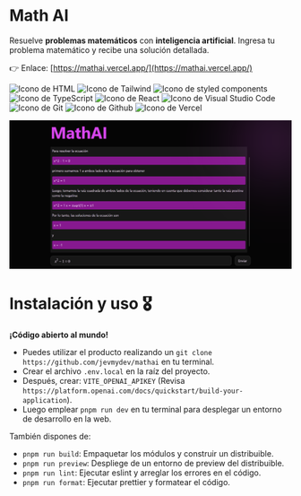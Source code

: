 # Math AI

Resuelve **problemas matemáticos** con **inteligencia artificial**. Ingresa tu problema matemático y recibe una solución detallada.

👉 Enlace: [https://mathai.vercel.app/](https://mathai.vercel.app/)

<p align="left">
  <img src="https://img.shields.io/badge/HTML5-E34F26?style=for-the-badge&logo=html5&logoColor=white" alt="Icono de HTML">
  <img src="https://img.shields.io/static/v1?style=for-the-badge&message=Tailwind+CSS&color=222222&logo=Tailwind+CSS&logoColor=06B6D4&label=" alt="Icono de Tailwind">
  <img src="https://img.shields.io/static/v1?style=for-the-badge&message=styled-components&color=DB7093&logo=styled-components&logoColor=FFFFFF&label=" alt="Icono de styled components">
  <img src="https://img.shields.io/static/v1?style=for-the-badge&message=TypeScript&color=3178C6&logo=TypeScript&logoColor=FFFFFF&label=" alt="Icono de TypeScript">
  <img src="https://img.shields.io/static/v1?style=for-the-badge&message=React&color=222222&logo=React&logoColor=61DAFB&label=" alt="Icono de React">
  <img src="https://img.shields.io/badge/Visual_Studio_Code-0078D4?style=for-the-badge&logo=visual%20studio%20code&logoColor=white" alt="Icono de Visual Studio Code">
  <img src="https://img.shields.io/badge/GIT-E44C30?style=for-the-badge&logo=git&logoColor=white" alt="Icono de Git">
  <img src="https://img.shields.io/badge/GitHub-100000?style=for-the-badge&logo=github&logoColor=white" alt="Icono de Github">
  <img src="https://img.shields.io/static/v1?style=for-the-badge&message=Vercel&color=000000&logo=Vercel&logoColor=FFFFFF&label=" alt="Icono de Vercel">
</p>

![Hero de Math AI](./public/images/mathai.png)

# Instalación y uso 🎖️

**¡Código abierto al mundo!**

-   Puedes utilizar el producto realizando un `git clone https://github.com/jevmydev/mathai` en tu terminal.
-   Crear el archivo `.env.local` en la raíz del proyecto.
-   Después, crear: `VITE_OPENAI_APIKEY` (Revisa `https://platform.openai.com/docs/quickstart/build-your-application`).
-   Luego emplear `pnpm run dev` en tu terminal para desplegar un entorno de desarrollo en la web.

También dispones de:

-   `pnpm run build`: Empaquetar los módulos y construir un distribuible.
-   `pnpm run preview`: Despliege de un entorno de preview del distribuible.
-   `pnpm run lint`: Ejecutar eslint y arreglar los errores en el código.
-   `pnpm run format`: Ejecutar prettier y formatear el código.
